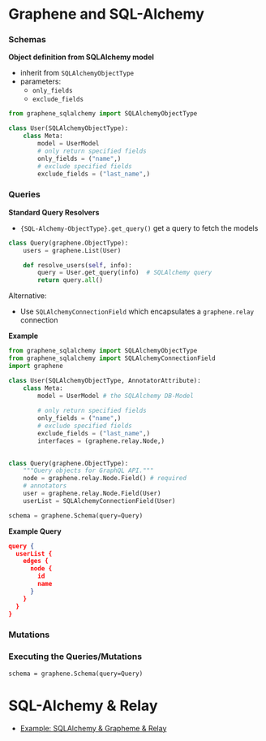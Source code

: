 # Graphene and SQL-Alchemy



### Schemas

**Object definition from SQLAlchemy model**

- inherit from `SQLAlchemyObjectType`
- parameters:
  - `only_fields`
  - `exclude_fields`

```python
from graphene_sqlalchemy import SQLAlchemyObjectType

class User(SQLAlchemyObjectType):
    class Meta:
        model = UserModel
        # only return specified fields
        only_fields = ("name",)
        # exclude specified fields
        exclude_fields = ("last_name",)
```





### Queries



**Standard Query Resolvers**

- `{SQL-Alchemy-ObjectType}.get_query()` get a query to fetch the models

```python
class Query(graphene.ObjectType):
    users = graphene.List(User)

    def resolve_users(self, info):
        query = User.get_query(info)  # SQLAlchemy query
        return query.all()
```

Alternative:

- Use `SQLAlchemyConnectionField` which encapsulates a `graphene.relay` connection



**Example**

```python
from graphene_sqlalchemy import SQLAlchemyObjectType
from graphene_sqlalchemy import SQLAlchemyConnectionField
import graphene

class User(SQLAlchemyObjectType, AnnotatorAttribute):
    class Meta:
        model = UserModel # the SQLAlchemy DB-Model
       
        # only return specified fields
        only_fields = ("name",)
        # exclude specified fields
        exclude_fields = ("last_name",)
        interfaces = (graphene.relay.Node,)
        

class Query(graphene.ObjectType):
    """Query objects for GraphQL API."""
    node = graphene.relay.Node.Field() # required
    # annotators
    user = graphene.relay.Node.Field(User)
    userList = SQLAlchemyConnectionField(User)

schema = graphene.Schema(query=Query)
```



**Example Query**

```json
query {
  userList {
    edges {
      node {
        id
        name
      }
    }
  }       
}
```



### Mutations







### Executing the Queries/Mutations



`schema = graphene.Schema(query=Query)`



# SQL-Alchemy & Relay

- [Example: SQLAlchemy & Grapheme & Relay](https://github.com/graphql-python/graphene-sqlalchemy/blob/master/examples/nameko_sqlalchemy/schema.py)